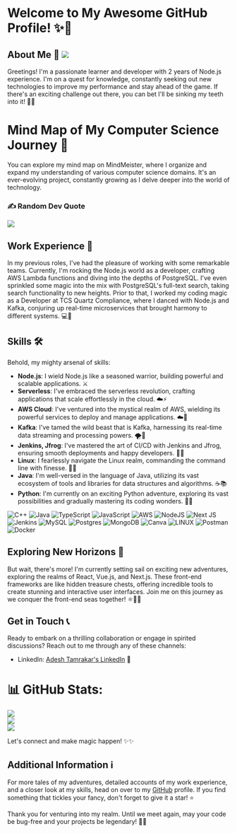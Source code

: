 # Welcome to My Awesome GitHub Profile! ✨👋

## About Me 🌟 [![](https://visitcount.itsvg.in/api?id=adexh&icon=0&color=0)](https://visitcount.itsvg.in)

Greetings! I'm a passionate learner and developer with 2 years of Node.js experience. I'm on a quest for knowledge, constantly seeking out new technologies to improve my performance and stay ahead of the game. If there's an exciting challenge out there, you can bet I'll be sinking my teeth into it! 🚀💡

# Mind Map of My Computer Science Journey 🧠

You can explore my mind map on MindMeister, where I organize and expand my understanding of various computer science domains. It's an ever-evolving project, constantly growing as I delve deeper into the world of technology.

### ✍️ Random Dev Quote
![](https://quotes-github-readme.vercel.app/api?type=horizontal&theme=radical)

## Work Experience 💼

In my previous roles, I've had the pleasure of working with some remarkable teams. Currently, I'm rocking the Node.js world as a developer, crafting AWS Lambda functions and diving into the depths of PostgreSQL. I've even sprinkled some magic into the mix with PostgreSQL's full-text search, taking search functionality to new heights. Prior to that, I worked my coding magic as a Developer at TCS Quartz Compliance, where I danced with Node.js and Kafka, conjuring up real-time microservices that brought harmony to different systems. 💻🔮

## Skills 🛠️

Behold, my mighty arsenal of skills:

- **Node.js**: I wield Node.js like a seasoned warrior, building powerful and scalable applications. ⚔️
- **Serverless**: I've embraced the serverless revolution, crafting applications that scale effortlessly in the cloud. ☁️⚡
- **AWS Cloud**: I've ventured into the mystical realm of AWS, wielding its powerful services to deploy and manage applications. ☁️🏰
- **Kafka**: I've tamed the wild beast that is Kafka, harnessing its real-time data streaming and processing powers. 🌪️🐘
- **Jenkins, Jfrog**: I've mastered the art of CI/CD with Jenkins and Jfrog, ensuring smooth deployments and happy developers. 🚀🚧
- **Linux**: I fearlessly navigate the Linux realm, commanding the command line with finesse. 🐧💪
- **Java**: I'm well-versed in the language of Java, utilizing its vast ecosystem of tools and libraries for data structures and algorithms. ☕📚
- **Python**: I'm currently on an exciting Python adventure, exploring its vast possibilities and gradually mastering its coding wonders. 🐍🔥

![C++](https://img.shields.io/badge/c++-%2300599C.svg?style=for-the-badge&logo=c%2B%2B&logoColor=white) ![Java](https://img.shields.io/badge/java-%23ED8B00.svg?style=for-the-badge&logo=java&logoColor=white) ![TypeScript](https://img.shields.io/badge/typescript-%23007ACC.svg?style=for-the-badge&logo=typescript&logoColor=white) ![JavaScript](https://img.shields.io/badge/javascript-%23323330.svg?style=for-the-badge&logo=javascript&logoColor=%23F7DF1E) ![AWS](https://img.shields.io/badge/AWS-%23FF9900.svg?style=for-the-badge&logo=amazon-aws&logoColor=white) ![NodeJS](https://img.shields.io/badge/node.js-6DA55F?style=for-the-badge&logo=node.js&logoColor=white) ![Next JS](https://img.shields.io/badge/Next-black?style=for-the-badge&logo=next.js&logoColor=white) ![Jenkins](https://img.shields.io/badge/jenkins-%232C5263.svg?style=for-the-badge&logo=jenkins&logoColor=white) ![MySQL](https://img.shields.io/badge/mysql-%2300f.svg?style=for-the-badge&logo=mysql&logoColor=white) ![Postgres](https://img.shields.io/badge/postgres-%23316192.svg?style=for-the-badge&logo=postgresql&logoColor=white) ![MongoDB](https://img.shields.io/badge/MongoDB-%234ea94b.svg?style=for-the-badge&logo=mongodb&logoColor=white) ![Canva](https://img.shields.io/badge/Canva-%2300C4CC.svg?style=for-the-badge&logo=Canva&logoColor=white) ![LINUX](https://img.shields.io/badge/Linux-FCC624?style=for-the-badge&logo=linux&logoColor=black) ![Postman](https://img.shields.io/badge/Postman-FF6C37?style=for-the-badge&logo=postman&logoColor=white) ![Docker](https://img.shields.io/badge/docker-%230db7ed.svg?style=for-the-badge&logo=docker&logoColor=white)

## Exploring New Horizons 🌈

But wait, there's more! I'm currently setting sail on exciting new adventures, exploring the realms of React, Vue.js, and Next.js. These front-end frameworks are like hidden treasure chests, offering incredible tools to create stunning and interactive user interfaces. Join me on this journey as we conquer the front-end seas together! ⚛️🎨🌟

## Get in Touch 📞

Ready to embark on a thrilling collaboration or engage in spirited discussions? Reach out to me through any of these channels:

- LinkedIn: [Adesh Tamrakar's LinkedIn](https://www.linkedin.com/in/adesht/) 💼

# 📊 GitHub Stats:
![](https://github-readme-stats.vercel.app/api?username=adexh&theme=nightowl&hide_border=true&include_all_commits=false&count_private=false)<br/>
![](https://github-readme-streak-stats.herokuapp.com/?user=adexh&theme=nightowl&hide_border=true)<br/>
![](https://github-readme-stats.vercel.app/api/top-langs/?username=adexh&theme=nightowl&hide_border=true&include_all_commits=false&count_private=false&layout=compact)

Let's connect and make magic happen! ✨✨

## Additional Information ℹ️

For more tales of my adventures, detailed accounts of my work experience, and a closer look at my skills, head on over to my [GitHub](https://github.com/adexh) profile. If you find something that tickles your fancy, don't forget to give it a star! ⭐

Thank you for venturing into my realm. Until we meet again, may your code be bug-free and your projects be legendary! 🚀🌟

